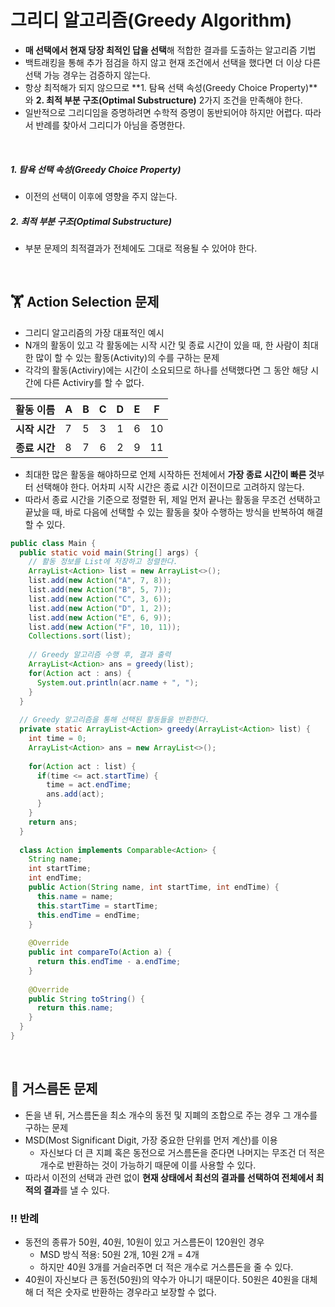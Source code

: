 # 그리디 알고리즘(Greedy Algorithm)

- **매 선택에서 현재 당장 최적인 답을 선택**해 적합한 결과를 도출하는 알고리즘 기법
- 백트래킹을 통해 추가 점검을 하지 않고 현재 조건에서 선택을 했다면 더 이상 다른 선택 가능 경우는 검증하지 않는다.
- 항상 최적해가 되지 않으므로 **1. 탐욕 선택 속성(Greedy Choice Property)**와 **2. 최적 부분 구조(Optimal Substructure)** 2가지 조건을 만족해야 한다.
- 일반적으로 그리디임을 증명하려면 수학적 증명이 동반되어야 하지만 어렵다. 따라서 반례를 찾아서 그리디가 아님을 증명한다.

</br>

##### 1. 탐욕 선택 속성(Greedy Choice Property)

- 이전의 선택이 이후에 영향을 주지 않는다.

##### 2. 최적 부분 구조(Optimal Substructure)

- 부분 문제의 최적결과가 전체에도 그대로 적용될 수 있어야 한다.

</br>

## 🏋️ Action Selection 문제

- 그리디 알고리즘의 가장 대표적인 예시
- N개의 활동이 있고 각 활동에는 시작 시간 및 종료 시간이 있을 때, 한 사람이 최대한 많이 할 수 있는 활동(Activity)의 수를 구하는 문제
- 각각의 활동(Activiry)에는 시간이 소요되므로 하나를 선택했다면 그 동안 해당 시간에 다른 Activiry를 할 수 없다.

|   활동 이름   | A    |  B   |  C   |  D   |  E   |  F   |
| :-----------: | ---- | :--: | :--: | :--: | :--: | :--: |
| **시작 시간** | 7    |  5   |  3   |  1   |  6   |  10  |
| **종료 시간** | 8    |  7   |  6   |  2   |  9   |  11  |

- 최대한 많은 활동을 해야하므로 언제 시작하든 전체에서 **가장 종료 시간이 빠른 것**부터 선택해야 한다. 어차피 시작 시간은 종료 시간 이전이므로 고려하지 않는다.
- 따라서 종료 시간을 기준으로 정렬한 뒤, 제일 먼저 끝나는 활동을 무조건 선택하고 끝났을 때, 바로 다음에 선택할 수 있는 활동을 찾아 수행하는 방식을 반복하여 해결할 수 있다.

```java
public class Main {
  public static void main(String[] args) {
    // 활동 정보를 List에 저장하고 정렬한다.
    ArrayList<Action> list = new ArrayList<>();
    list.add(new Action("A", 7, 8));
    list.add(new Action("B", 5, 7));
    list.add(new Action("C", 3, 6));
    list.add(new Action("D", 1, 2));
    list.add(new Action("E", 6, 9));
    list.add(new Action("F", 10, 11));
    Collections.sort(list);
    
    // Greedy 알고리즘 수행 후, 결과 출력
    ArrayList<Action> ans = greedy(list);
    for(Action act : ans) {
      System.out.println(acr.name + ", ");
    }
  }
  
  // Greedy 알고리즘을 통해 선택된 활동들을 반환한다.
  private static ArrayList<Action> greedy(ArrayList<Action> list) {
    int time = 0;
    ArrayList<Action> ans = new ArrayList<>();
    
    for(Action act : list) {
      if(time <= act.startTime) {
        time = act.endTime;
        ans.add(act);
      }
    }
    return ans;
  }
  
  class Action implements Comparable<Action> {
    String name;
    int startTime;
    int endTime;
    public Action(String name, int startTime, int endTime) {
      this.name = name;
      this.startTime = startTime;
      this.endTime = endTime;
    }
    
    @Override
    public int compareTo(Action a) {
      return this.endTime - a.endTime;
    }
    
    @Override
    public String toString() {
      return this.name;
    }
  }
}
```

</br>

## 💸 거스름돈 문제

- 돈을 낸 뒤, 거스름돈을 최소 개수의 동전 및 지폐의 조합으로 주는 경우 그 개수를 구하는 문제
- MSD(Most Significant Digit, 가장 중요한 단위를 먼저 계산)를 이용
  - 자신보다 더 큰 지폐 혹은 동전으로 거스름돈을 준다면 나머지는 무조건 더 적은 개수로 반환하는 것이 가능하기 때문에 이를 사용할 수 있다.
- 따라서 이전의 선택과 관련 없이 **현재 상태에서 최선의 결과를 선택하여 전체에서 최적의 결과**를 낼 수 있다.

### ‼️ 반례

- 동전의 종류가 50원, 40원, 10원이 있고 거스름돈이 120원인 경우
  - MSD 방식 적용: 50원 2개, 10원 2개 = 4개
  - 하지만 40원 3개를 거슬러주면 더 적은 개수로 거스름돈을 줄 수 있다.
- 40원이 자신보다 큰 동전(50원)의 약수가 아니기 때문이다. 50원은 40원을 대체해 더 적은 숫자로 반환하는 경우라고 보장할 수 없다.